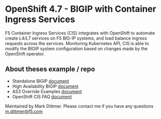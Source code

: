 # OpenShift 4.7 - BIGIP with Container Ingress Services
F5 Container Ingress Services (CIS) integrates with OpenShift to automate create L4/L7 services on F5 BIG-IP systems, and load balance ingress requests across the services. Monitoring Kubernetes API, CIS is able to modify the BIGIP system configuration based on changes made by the OpenShift operator.

## About theses example / repo

* Standalone BIGIP [document](https://github.com/mdditt2000/openshift-3-11/blob/master/enviroment/standalone/big-ip-83/QuickStartGuide.md)
* High Availability BIGIP [document](https://github.com/mdditt2000/openshift-3-11/blob/master/enviroment/high-availability/bigip%20ha%20deployment/ha-deployment-guide.md)
* AS3 Override Examples [document](https://github.com/mdditt2000/openshift-3-11/blob/master/examples/as3-override/QuickStartGuide.md)
* OpenShift CIS FAQ [document](https://github.com/mdditt2000/openshift-3-11/blob/master/openshift-faq.md)

Maintained by Mark Dittmer. Please contact me if you have any questions m.dittmer@f5.com
